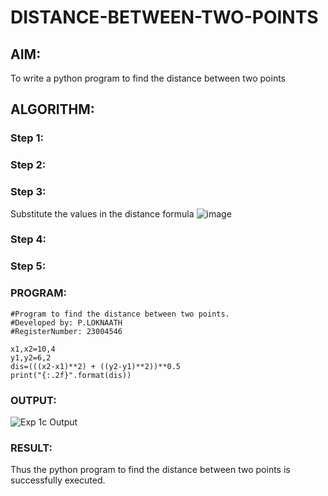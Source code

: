 # DISTANCE-BETWEEN-TWO-POINTS

## AIM:
To write a python program to find the distance between two points
## ALGORITHM:
### Step 1: 
### Step 2: 
### Step 3: 
Substitute the values in the distance formula ![image](https://github.com/Loknaath-sec/DISTANCE-BETWEEN-TWO-POINTS/assets/145742558/bc757159-2fde-4c91-8b67-c6346aa7bd31)

### Step 4: 
### Step 5: 
### PROGRAM:
```
#Program to find the distance between two points.
#Developed by: P.LOKNAATH
#RegisterNumber: 23004546

x1,x2=10,4
y1,y2=6,2
dis=(((x2-x1)**2) + ((y2-y1)**2))**0.5
print("{:.2f}".format(dis))
```

### OUTPUT:
![Exp 1c Output](https://github.com/Loknaath-sec/DISTANCE-BETWEEN-TWO-POINTS/assets/145742558/28329e32-c3f9-446a-ba3b-ffd0256bc6cf)


### RESULT:
Thus the python program to find the distance between two points is successfully executed.
